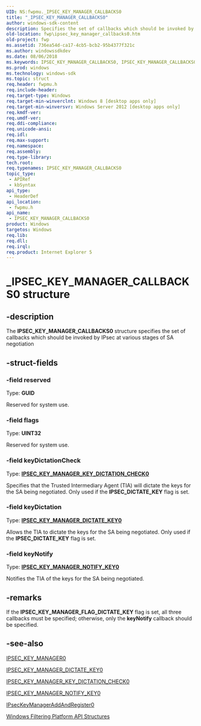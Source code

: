 ```yaml
---
UID: NS:fwpmu._IPSEC_KEY_MANAGER_CALLBACKS0
title: "_IPSEC_KEY_MANAGER_CALLBACKS0"
author: windows-sdk-content
description: Specifies the set of callbacks which should be invoked by IPsec at various stages of SA negotiation.
old-location: fwp\ipsec_key_manager_callbacks0.htm
old-project: fwp
ms.assetid: 736ea54d-ca17-4cb5-bcb2-95b4377f321c
ms.author: windowssdkdev
ms.date: 08/06/2018
ms.keywords: IPSEC_KEY_MANAGER_CALLBACKS0, IPSEC_KEY_MANAGER_CALLBACKS0 structure [Filtering], _IPSEC_KEY_MANAGER_CALLBACKS0, fwp.ipsec_key_manager_callbacks0, fwpmu/IPSEC_KEY_MANAGER_CALLBACKS0
ms.prod: windows
ms.technology: windows-sdk
ms.topic: struct
req.header: fwpmu.h
req.include-header: 
req.target-type: Windows
req.target-min-winverclnt: Windows 8 [desktop apps only]
req.target-min-winversvr: Windows Server 2012 [desktop apps only]
req.kmdf-ver: 
req.umdf-ver: 
req.ddi-compliance: 
req.unicode-ansi: 
req.idl: 
req.max-support: 
req.namespace: 
req.assembly: 
req.type-library: 
tech.root: 
req.typenames: IPSEC_KEY_MANAGER_CALLBACKS0
topic_type:
 - APIRef
 - kbSyntax
api_type:
 - HeaderDef
api_location:
 - fwpmu.h
api_name:
 - IPSEC_KEY_MANAGER_CALLBACKS0
product: Windows
targetos: Windows
req.lib: 
req.dll: 
req.irql: 
req.product: Internet Explorer 5
---
```


# _IPSEC_KEY_MANAGER_CALLBACKS0 structure


## -description


The <b>IPSEC_KEY_MANAGER_CALLBACKS0</b> structure specifies the set of callbacks which should be invoked by IPsec at various stages of SA negotiation


## -struct-fields




### -field reserved

Type: <b>GUID</b>

Reserved for system use.


### -field flags

Type: <b>UINT32</b>

Reserved for system use.


### -field keyDictationCheck

Type: <b><a href="https://msdn.microsoft.com/0B91B57C-6943-4702-8926-8ED2B7B3E48D">IPSEC_KEY_MANAGER_KEY_DICTATION_CHECK0</a></b>

Specifies that the Trusted Intermediary Agent (TIA) will dictate the keys for the SA being negotiated. Only used if the <b>IPSEC_DICTATE_KEY</b> flag is set.


### -field keyDictation

Type: <b><a href="https://msdn.microsoft.com/A69E44FF-A58D-426B-BD59-8EB4B5A63B66">IPSEC_KEY_MANAGER_DICTATE_KEY0</a></b>

Allows the TIA to dictate the keys for the SA being negotiated. Only used if the <b>IPSEC_DICTATE_KEY</b> flag is set.


### -field keyNotify

Type: <b><a href="https://msdn.microsoft.com/ECB904D1-C78F-493D-A6B8-73EA782EA935">IPSEC_KEY_MANAGER_NOTIFY_KEY0</a></b>

Notifies the TIA of the keys for the SA being negotiated.


## -remarks



If the <b>IPSEC_KEY_MANAGER_FLAG_DICTATE_KEY</b> flag is set, all three callbacks must be specified; otherwise, only the <b>keyNotify</b> callback should be specified.




## -see-also




<a href="https://msdn.microsoft.com/942F38AF-13F4-4A2E-A504-5085EC90E74C">IPSEC_KEY_MANAGER0</a>



<a href="https://msdn.microsoft.com/A69E44FF-A58D-426B-BD59-8EB4B5A63B66">IPSEC_KEY_MANAGER_DICTATE_KEY0</a>



<a href="https://msdn.microsoft.com/0B91B57C-6943-4702-8926-8ED2B7B3E48D">IPSEC_KEY_MANAGER_KEY_DICTATION_CHECK0</a>



<a href="https://msdn.microsoft.com/ECB904D1-C78F-493D-A6B8-73EA782EA935">IPSEC_KEY_MANAGER_NOTIFY_KEY0</a>



<a href="https://msdn.microsoft.com/9606A611-6C55-4548-B9C4-688580338F08">IPsecKeyManagerAddAndRegister0</a>



<a href="https://msdn.microsoft.com/e957132f-417b-40c1-afe3-5aec0e2192f7">Windows Filtering Platform  API Structures</a>
 

 


